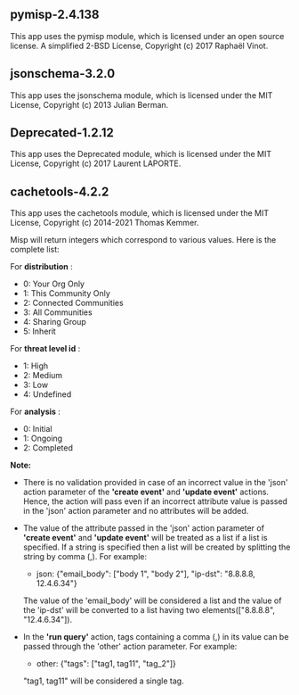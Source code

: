 [comment]: # "File: readme.md"
[comment]: # "Copyright (c) 2017-2021 Splunk Inc."
[comment]: # ""
[comment]: # "Licensed under the Apache License, Version 2.0 (the 'License');"
[comment]: # "you may not use this file except in compliance with the License."
[comment]: # "You may obtain a copy of the License at"
[comment]: # ""
[comment]: # "    http://www.apache.org/licenses/LICENSE-2.0"
[comment]: # ""
[comment]: # "Unless required by applicable law or agreed to in writing, software distributed under"
[comment]: # "the License is distributed on an 'AS IS' BASIS, WITHOUT WARRANTIES OR CONDITIONS OF ANY KIND,"
[comment]: # "either express or implied. See the License for the specific language governing permissions"
[comment]: # "and limitations under the License."
[comment]: # ""
## pymisp-2.4.138

This app uses the pymisp module, which is licensed under an open source license. A simplified 2-BSD
License, Copyright (c) 2017 Raphaël Vinot.

## jsonschema-3.2.0

This app uses the jsonschema module, which is licensed under the MIT License, Copyright (c) 2013
Julian Berman.

## Deprecated-1.2.12

This app uses the Deprecated module, which is licensed under the MIT License, Copyright (c) 2017
Laurent LAPORTE.

## cachetools-4.2.2

This app uses the cachetools module, which is licensed under the MIT License, Copyright (c)
2014-2021 Thomas Kemmer.  

Misp will return integers which correspond to various values. Here is the complete list:  
  
For **distribution** :  

-   0: Your Org Only
-   1: This Community Only
-   2: Connected Communities
-   3: All Communities
-   4: Sharing Group
-   5: Inherit

  
For **threat level id** :  

-   1: High
-   2: Medium
-   3: Low
-   4: Undefined

  
For **analysis** :  

-   0: Initial
-   1: Ongoing
-   2: Completed

  
**Note:**

-   There is no validation provided in case of an incorrect value in the 'json' action parameter of
    the **'create event'** and **'update event'** actions. Hence, the action will pass even if an
    incorrect attribute value is passed in the 'json' action parameter and no attributes will be
    added.

-   The value of the attribute passed in the 'json' action parameter of **'create event'** and
    **'update event'** will be treated as a list if a list is specified. If a string is specified
    then a list will be created by splitting the string by comma (,). For example:

    -   json: {"email_body": \["body 1", "body 2"\], "ip-dst": "8.8.8.8, 12.4.6.34"}

    The value of the 'email_body' will be considered a list and the value of the 'ip-dst' will be
    converted to a list having two elements(\["8.8.8.8", "12.4.6.34"\]).

-   In the **'run query'** action, tags containing a comma (,) in its value can be passed through
    the 'other' action parameter. For example:

    -   other: {"tags": \["tag1, tag11", "tag_2"\]}

    "tag1, tag11" will be considered a single tag.
